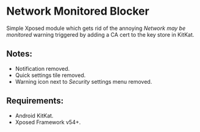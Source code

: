 Network Monitored Blocker
=======================

Simple Xposed module which gets rid of the annoying *Network may be monitored* warning 
triggered by adding a CA cert to the key store in KitKat.

## Notes:
* Notification removed.
* Quick settings tile removed.
* Warning icon next to *Security* settings menu removed.

## Requirements:
* Android KitKat.
* Xposed Framework v54+.

